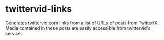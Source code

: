 # twittervid-links

Generates twittervid.com links from a list of URLs of posts from Twitter/X. Media contained in these posts are easily accessible from twittervid's service.
